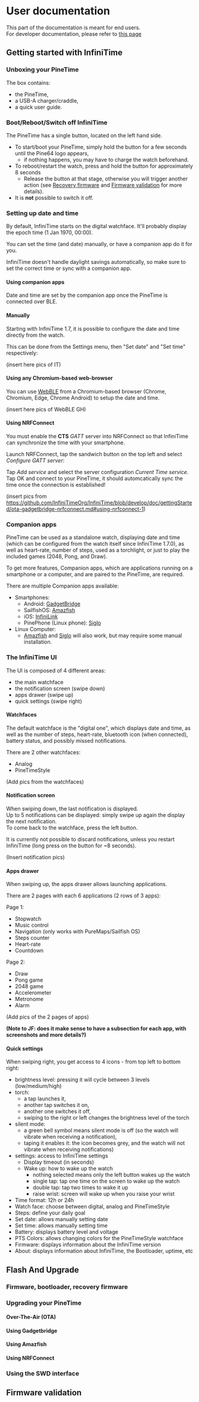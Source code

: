 # User documentation

This part of the documentation is meant for end users.   
For developer documentation, please refer to [this page](/developer-documentation/index.html)

## Getting started with InfiniTime

### Unboxing your PineTime

The box contains:

- the PineTime,
- a USB-A charger/craddle,
- a quick user guide.

### Boot/Reboot/Switch off InfiniTime

The PineTime has a single button, located on the left hand side.   

- To start/boot your PineTime, simply hold the button for a few seconds until
  the Pine64 logo appears,
  - if nothing happens, you may have to charge the watch beforehand.
- To reboot/restart the watch, press and hold the button for approximately 8
  seconds
  - Release the button at that stage, otherwise you will trigger another action
    (see [Recovery
    firmware](index.html#firmware-bootloader-recovery-firmware) and [Firmware
    validation](index.html#firmware-validation)
    for more details).
- It is **not** possible to switch it off.

### Setting up date and time

By default, InfiniTime starts on the digital watchface. It'll probably display
the epoch time (1 Jan 1970, 00:00).

You can set the time (and date) manually, or have a companion app do it for you.

InfiniTime doesn't handle daylight savings automatically, so make sure to set
the correct time or sync with a companion app.

#### Using companion apps

Date and time are set by the companion app once the PineTime is connected over
BLE.

#### Manually

Starting with InfiniTime 1.7, it is possible to configure the date and
time directly from the watch.

This can be done from the Settings menu, then "Set date" and "Set time"
respectively:

(insert here pics of IT)

#### Using any Chromium-based web-browser

You can use [WebBLE](https://hubmartin.github.io/WebBLEWatch/) from a
Chromium-based browser (Chrome, Chromium, Edge, Chrome Android) to setup the
date and time.

(insert here pics of WebBLE GH)

#### Using NRFConnect

You must enable the **CTS** *GATT* server into NRFConnect so that InfiniTime can
synchronize the time with your smartphone.

Launch NRFConnect, tap the sandwich button on the top left and select *Configure
GATT server*:

Tap *Add service* and select the server configuration *Current Time service*.
Tap OK and connect to your PineTime, it should automcatically sync the time once
the connection is established!

(insert pics from
https://github.com/InfiniTimeOrg/InfiniTime/blob/develop/doc/gettingStarted/ota-gadgetbridge-nrfconnect.md#using-nrfconnect-1)

### Companion apps

PineTime can be used as a standalone watch, displaying date and time (which can
be configured from the watch itself since InfiniTime 1.7.0), as well as
heart-rate, number of steps, used as a torchlight, or just to play the included
games (2048, Pong, and Draw).   

To get more features, Companion apps, which are applications running on a
smartphone or a computer, and are paired to the PineTime, are required.   

There are multiple Companion apps available:

- Smartphones:
  - Android: [GadgetBridge](https://gadgetbridge.org/)
  - SailfishOS: [Amazfish](https://openrepos.net/content/piggz/amazfish/)
  - iOS: [InfiniLink](https://github.com/xan-m/InfiniLink)
  - PinePhone (Linux phone): [Siglo](https://github.com/alexr4535/siglo)
- Linux Computer:
  - [Amazfish](https://openrepos.net/content/piggz/amazfish/) and
    [Siglo](https://github.com/alexr4535/siglo) will also work, but may require
    some manual installation.

### The InfiniTime UI

The UI is composed of 4 different areas:

- the main watchface
- the notification screen (swipe down)
- apps drawer (swipe up)
- quick settings (swipe right)

#### Watchfaces

The default watchface is the "digital one", which displays date and time, as
well as the number of steps, heart-rate, bluetooth icon (when connected),
battery status, and possibly missed notifications.

There are 2 other watchfaces:

- Analog 
- PineTimeStyle

(Add pics from the watchfaces)

#### Notification screen

When swiping down, the last notification is displayed.   
Up to 5 notifications can be displayed: simply swipe up again the display the
next notification.   
To come back to the watchface, press the left button.

It is currently not possible to discard notifications, unless you restart
InfiniTime (long press on the button for ~8 seconds).

(Insert notification pics)

#### Apps drawer

When swiping up, the apps drawer allows launching applications.

There are 2 pages with each 6 applications (2 rows of 3 apps):

Page 1:

- Stopwatch
- Music control
- Navigation (only works with PureMaps/Sailfish OS)
- Steps counter
- Heart-rate
- Countdown 

Page 2:

- Draw
- Pong game
- 2048 game
- Accelerometer
- Metronome
- Alarm

(Add pics of the 2 pages of apps)

**(Note to JF: does it make sense to have a subsection for each app, with
screenshots and more details?)**

#### Quick settings

When swiping right, you get access to 4 icons - from top left to bottom right:

- brightness level: pressing it will cycle between 3 levels (low/medium/high)
- torch: 
  - a tap launches it, 
  - another tap switches it on, 
  - another one switches it off,
  - swiping to the right or left changes the brightness level of the torch
- silent mode:
  - a green bell symbol means silent mode is off (so the watch will vibrate when
    receiving a notification),
  - taping it enables it: the icon becomes grey, and the watch will not vibrate
    when receiving notifications)
- settings: access to InfiniTime settings
  - Display timeout (in seconds)
  - Wake up: how to wake up the watch
    - nothing selected means only the left button wakes up the watch
    - single tap: tap one time on the screen to wake up the watch
    - double tap: tap two times to wake it up
    - raise wrist: screen will wake up when you raise your wrist
- Time format: 12h or 24h
- Watch face: choose between digital, analog and PineTimeStyle
- Steps: define your daily goal
- Set date: allows manually setting date
- Set time: allows manually setting time
- Battery: displays battery level and voltage
- PTS Colors: allows changing colors for the PineTimeStyle watchface
- Firmware: displays information about the InfiniTime version
- About: displays information about InfiniTime, the Bootloader, uptime, etc

## Flash And Upgrade
### Firmware, bootloader, recovery firmware
### Upgrading your PineTime
#### Over-The-Air (OTA)
#### Using Gadgetbridge
#### Using Amazfish
#### Using NRFConnect
### Using the SWD interface
## Firmware validation
